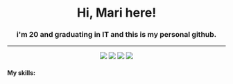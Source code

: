 <h1 align="center">Hi, Mari here!</h1>
<h3 align="center">i'm 20 and graduating in IT and this is my personal github.</h3>
<hr>


<p align="center">
<a href="https://t.me/cybermarizinha"><img src="https://img.shields.io/badge/Telegram-2CA5E0?style=for-the-badge&logo=telegram&logoColor=white" /></a>
<a href="https://www.instagram.com/mari.pkg/"><img src="https://img.shields.io/badge/Instagram-E4405F?style=for-the-badge&logo=instagram&logoColor=white" /></a>
<a href="https://www.linkedin.com/in/mariannebravo/"><img src="https://img.shields.io/badge/LinkedIn-0077B5?style=for-the-badge&logo=linkedin&logoColor=white" /></a>
<a href="https://open.spotify.com/user/21zbwwl2ln3hrc6xbjgeavjxi?si=ba4b87e278984d71"><img src="https://img.shields.io/badge/Spotify-1ED760?&style=for-the-badge&logo=spotify&logoColor=white" /></a>
</p>

<h4>My skills:<h4/>
